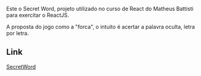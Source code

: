  Este o Secret Word, projeto utilizado no curso de React do Matheus Battisti para exercitar o ReactJS.

A proposta do jogo como a "forca", o intuito é acertar a palavra oculta, letra por letra.

## Link

[SecretWord](https://secret-word-react-steel.vercel.app/)
